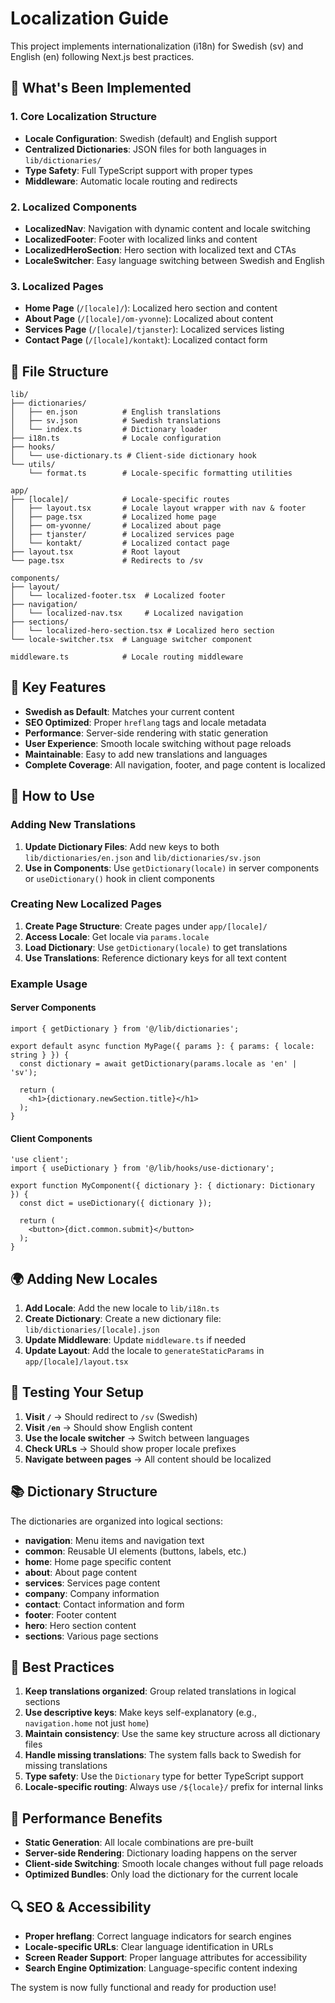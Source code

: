 # Localization Guide

This project implements internationalization (i18n) for Swedish (sv) and English (en) following Next.js best practices.

## 🎯 **What's Been Implemented**

### **1. Core Localization Structure**
- **Locale Configuration**: Swedish (default) and English support
- **Centralized Dictionaries**: JSON files for both languages in `lib/dictionaries/`
- **Type Safety**: Full TypeScript support with proper types
- **Middleware**: Automatic locale routing and redirects

### **2. Localized Components**
- **LocalizedNav**: Navigation with dynamic content and locale switching
- **LocalizedFooter**: Footer with localized links and content
- **LocalizedHeroSection**: Hero section with localized text and CTAs
- **LocaleSwitcher**: Easy language switching between Swedish and English

### **3. Localized Pages**
- **Home Page** (`/[locale]/`): Localized hero section and content
- **About Page** (`/[locale]/om-yvonne`): Localized about content
- **Services Page** (`/[locale]/tjanster`): Localized services listing
- **Contact Page** (`/[locale]/kontakt`): Localized contact form

## 📁 **File Structure**

```
lib/
├── dictionaries/
│   ├── en.json          # English translations
│   ├── sv.json          # Swedish translations
│   └── index.ts         # Dictionary loader
├── i18n.ts              # Locale configuration
├── hooks/
│   └── use-dictionary.ts # Client-side dictionary hook
└── utils/
    └── format.ts        # Locale-specific formatting utilities

app/
├── [locale]/            # Locale-specific routes
│   ├── layout.tsx       # Locale layout wrapper with nav & footer
│   ├── page.tsx         # Localized home page
│   ├── om-yvonne/       # Localized about page
│   ├── tjanster/        # Localized services page
│   └── kontakt/         # Localized contact page
├── layout.tsx           # Root layout
└── page.tsx             # Redirects to /sv

components/
├── layout/
│   └── localized-footer.tsx  # Localized footer
├── navigation/
│   └── localized-nav.tsx     # Localized navigation
├── sections/
│   └── localized-hero-section.tsx # Localized hero section
└── locale-switcher.tsx  # Language switcher component

middleware.ts            # Locale routing middleware
```

## 🚀 **Key Features**

- **Swedish as Default**: Matches your current content
- **SEO Optimized**: Proper `hreflang` tags and locale metadata
- **Performance**: Server-side rendering with static generation
- **User Experience**: Smooth locale switching without page reloads
- **Maintainable**: Easy to add new translations and languages
- **Complete Coverage**: All navigation, footer, and page content is localized

## 📝 **How to Use**

### **Adding New Translations**

1. **Update Dictionary Files**: Add new keys to both `lib/dictionaries/en.json` and `lib/dictionaries/sv.json`
2. **Use in Components**: Use `getDictionary(locale)` in server components or `useDictionary()` hook in client components

### **Creating New Localized Pages**

1. **Create Page Structure**: Create pages under `app/[locale]/`
2. **Access Locale**: Get locale via `params.locale`
3. **Load Dictionary**: Use `getDictionary(locale)` to get translations
4. **Use Translations**: Reference dictionary keys for all text content

### **Example Usage**

#### Server Components
```tsx
import { getDictionary } from '@/lib/dictionaries';

export default async function MyPage({ params }: { params: { locale: string } }) {
  const dictionary = await getDictionary(params.locale as 'en' | 'sv');
  
  return (
    <h1>{dictionary.newSection.title}</h1>
  );
}
```

#### Client Components
```tsx
'use client';
import { useDictionary } from '@/lib/hooks/use-dictionary';

export function MyComponent({ dictionary }: { dictionary: Dictionary }) {
  const dict = useDictionary({ dictionary });
  
  return (
    <button>{dict.common.submit}</button>
  );
}
```

## 🌍 **Adding New Locales**

1. **Add Locale**: Add the new locale to `lib/i18n.ts`
2. **Create Dictionary**: Create a new dictionary file: `lib/dictionaries/[locale].json`
3. **Update Middleware**: Update `middleware.ts` if needed
4. **Update Layout**: Add the locale to `generateStaticParams` in `app/[locale]/layout.tsx`

## 🔧 **Testing Your Setup**

1. **Visit `/`** → Should redirect to `/sv` (Swedish)
2. **Visit `/en`** → Should show English content
3. **Use the locale switcher** → Switch between languages
4. **Check URLs** → Should show proper locale prefixes
5. **Navigate between pages** → All content should be localized

## 📚 **Dictionary Structure**

The dictionaries are organized into logical sections:

- **navigation**: Menu items and navigation text
- **common**: Reusable UI elements (buttons, labels, etc.)
- **home**: Home page specific content
- **about**: About page content
- **services**: Services page content
- **company**: Company information
- **contact**: Contact information and form
- **footer**: Footer content
- **hero**: Hero section content
- **sections**: Various page sections

## 🎨 **Best Practices**

1. **Keep translations organized**: Group related translations in logical sections
2. **Use descriptive keys**: Make keys self-explanatory (e.g., `navigation.home` not just `home`)
3. **Maintain consistency**: Use the same key structure across all dictionary files
4. **Handle missing translations**: The system falls back to Swedish for missing translations
5. **Type safety**: Use the `Dictionary` type for better TypeScript support
6. **Locale-specific routing**: Always use `/${locale}/` prefix for internal links

## 🚀 **Performance Benefits**

- **Static Generation**: All locale combinations are pre-built
- **Server-side Rendering**: Dictionary loading happens on the server
- **Client-side Switching**: Smooth locale changes without full page reloads
- **Optimized Bundles**: Only load the dictionary for the current locale

## 🔍 **SEO & Accessibility**

- **Proper hreflang**: Correct language indicators for search engines
- **Locale-specific URLs**: Clear language identification in URLs
- **Screen Reader Support**: Proper language attributes for accessibility
- **Search Engine Optimization**: Language-specific content indexing

The system is now fully functional and ready for production use!